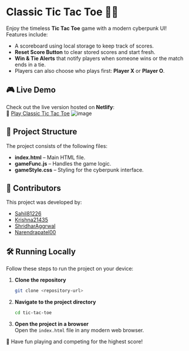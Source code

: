 # Classic Tic Tac Toe 🎲✨

Enjoy the timeless **Tic Tac Toe** game with a modern cyberpunk UI!  
Features include:
- A scoreboard using local storage to keep track of scores.
- **Reset Score Button** to clear stored scores and start fresh.
- **Win & Tie Alerts** that notify players when someone wins or the match ends in a tie.
- Players can also choose who plays first: **Player X** or **Player O**.

## 🎮 Live Demo
Check out the live version hosted on **Netlify**:  
🔗 [Play Classic Tic Tac Toe](https://playtictactoefun.netlify.app/)
![image](https://github.com/user-attachments/assets/12437c12-83d4-4d27-ac08-bc58708a5d85)

## 📁 Project Structure
The project consists of the following files:
- **index.html** – Main HTML file.
- **gameFunc.js** – Handles the game logic.
- **gameStyle.css** – Styling for the cyberpunk interface.

## 👥 Contributors
This project was developed by:
- [Sahil81226](https://github.com/Sahil81226)
- [Krishna21435](https://github.com/Krishna21435)
- [ShridharAggrwal](https://github.com/ShridharAggrwal)
- [Narendrapatel00](https://github.com/narendrapatel00)

## 🛠️ Running Locally
Follow these steps to run the project on your device:

1. **Clone the repository**  
   ```sh
   git clone <repository-url>
   ```
2. **Navigate to the project directory**  
   ```sh
   cd tic-tac-toe
   ```
3. **Open the project in a browser**  
   Open the `index.html` file in any modern web browser.

🎉 Have fun playing and competing for the highest score!

